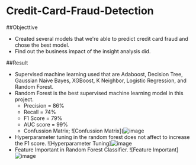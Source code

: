 # Credit-Card-Fraud-Detection

##Objecttive
* Created several models that we're able to predict credit card fraud and chose the best model.
* Find out the business impact of the insight analysis did.

##Result
* Supervised machine learning used that are Adaboost, Decision Tree, Gaussian Naive Bayes, XGBoost, K Neighbor, Logistic Regression, and Random Forest.
* Random Forest is the best supervised machine learning model in this project.
  * Precision = 86%
  * Recall = 74%
  * F1 Score = 79%
  * AUC score = 99%
  * Confussion Matrix;
    ![Confussion Matrix](![image](https://user-images.githubusercontent.com/85482667/136393032-f48227a7-f262-4fed-966d-5e102bc7a56f.png)
* Hyperparameter tuning in the random forest does not affect to increase the F1 score.
  ![Hyperparameter Tuning]![image](https://user-images.githubusercontent.com/85482667/136393750-6842d277-90e9-4111-b802-17d7bcf60c68.png)
* Feature Important in Random Forest Classifier.
  ![Feature Important]![image](https://user-images.githubusercontent.com/85482667/136394061-3c02a2a7-2992-423f-a902-5ec5a1b88387.png)
